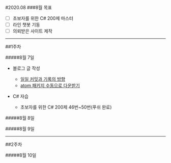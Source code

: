 #2020.08
###8월 목표
- [ ] 초보자를 위한 C# 200제 마스터
- [ ] 라인 챗봇 기동
- [ ] 의뢰받은 사이트 제작

***
##1주차

#####8월 7일
- 블로그 글 작성
  - [일일 커밋과 기록의 방향](https://chooi9522.tistory.com/28)
  - [atom 패키지 수동으로 다운받기](https://chooi9522.tistory.com/29)

- C# 자습
  - 초보자를 위한 C# 200제 46번~50번(푸쉬 완료)

#####8월 8일

#####8월 9일
***
##2주차

#####8월 10일

